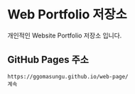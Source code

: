 # Web Portfolio 저장소
개인적인 Website Portfolio 저장소 입니다.

## GitHub Pages 주소
~~~
https://ggomasungu.github.io/web-page/
계속 
